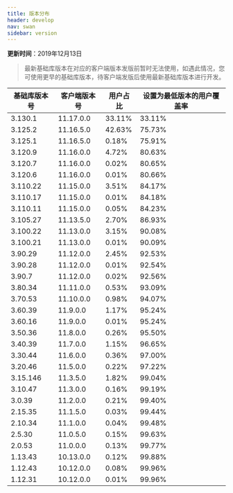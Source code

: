 ```yaml
---
title: 版本分布
header: develop
nav: swan
sidebar: version
---
```

**更新时间**：2019年12月13日

> 最新基础库版本在对应的客户端版本发版前暂时无法使用，如遇此情况，您可使用更早的基础库版本，待客户端发版后使用最新基础库版本进行开发。
 
|基础库版本号|客户端版本号|用户占比|设置为最低版本的用户覆盖率|
|---|---|---|---|
|3.130.1|11.17.0.0|33.11%|33.11%|
|3.125.2|11.16.5.0|42.63%|75.73%|
|3.125.1|11.16.5.0|0.18%|75.91%|
|3.120.9|11.16.0.0|4.72%|80.63%|
|3.120.7|11.16.0.0|0.02%|80.65%|
|3.120.6|11.16.0.0|0.01%|80.66%|
|3.110.22|11.15.0.0|3.51%|84.17%|
|3.110.17|11.15.0.0|0.01%|84.18%|
|3.110.11|11.15.0.0|0.05%|84.23%|
|3.105.27|11.13.5.0|2.70%|86.93%|
|3.100.22|11.13.0.0|3.15%|90.08%|
|3.100.21|11.13.0.0|0.01%|90.09%|
|3.90.29|11.12.0.0|2.45%|92.53%|
|3.90.28|11.12.0.0|0.01%|92.54%|
|3.90.7|11.12.0.0|0.02%|92.56%|
|3.80.34|11.11.0.0|0.53%|93.09%|
|3.70.53|11.10.0.0|0.98%|94.07%|
|3.60.39|11.9.0.0|1.17%|95.24%|
|3.60.16|11.9.0.0|0.01%|95.24%|
|3.50.36|11.8.0.0|0.26%|95.50%|
|3.40.39|11.7.0.0|1.15%|96.65%|
|3.30.44|11.6.0.0|0.36%|97.00%|
|3.20.46|11.5.0.0|0.22%|97.22%|
|3.15.146|11.3.5.0|1.82%|99.04%|
|3.10.47|11.3.0.0|0.16%|99.19%|
|3.0.39|11.2.0.0|0.21%|99.40%|
|2.15.35|11.1.5.0|0.03%|99.44%|
|2.10.34|11.1.0.0|0.04%|99.48%|
|2.5.30|11.0.5.0|0.15%|99.63%|
|2.0.53|11.0.0.0|0.13%|99.77%|
|1.13.43|10.13.0.0|0.12%|99.88%|
|1.12.43|10.12.0.0|0.08%|99.96%|
|1.12.31|10.12.0.0|0.01%|99.96%|